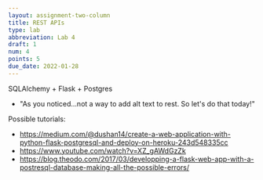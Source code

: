 ```yaml
---
layout: assignment-two-column
title: REST APIs
type: lab
abbreviation: Lab 4
draft: 1
num: 4
points: 5
due_date: 2022-01-28
---
```


SQLAlchemy + Flask + Postgres

* "As you noticed...not a way to add alt text to rest. So let's do that today!"

Possible tutorials:

* https://medium.com/@dushan14/create-a-web-application-with-python-flask-postgresql-and-deploy-on-heroku-243d548335cc
* https://www.youtube.com/watch?v=XZ_gAWdGzZk
* https://blog.theodo.com/2017/03/developping-a-flask-web-app-with-a-postresql-database-making-all-the-possible-errors/ 

